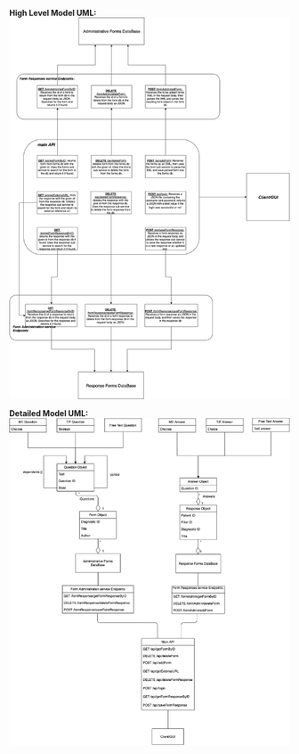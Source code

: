 **High Level Model UML:**
![high level model](../Model_Diagrams/highLevelModel.png)

**Detailed Model UML:**
![high level model](../Model_Diagrams/Model.png)
